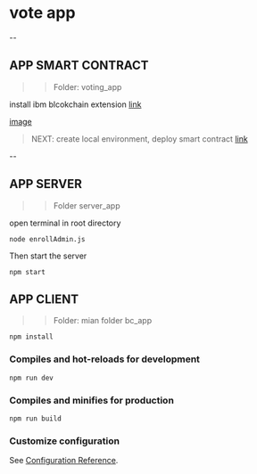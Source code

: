 # vote app

--
## APP SMART CONTRACT

>> Folder: voting_app

install ibm blcokchain extension [link](https://marketplace.visualstudio.com/items?itemName=IBMBlockchain.ibm-blockchain-platform)

[image](https://www.ayrotek.com/uploads/blog-resimleri/200728-152310.png)

> NEXT: create local environment, deploy smart contract [link](https://developpaper.com/develop-your-first-fabric-smart-contract-with-ibm-blockchain-platform-extension/)

--

## APP SERVER

>> Folder server_app

open terminal in root directory
```
node enrollAdmin.js
```
Then start the server

```
npm start
```

## APP CLIENT

>> Folder: mian folder bc_app

```
npm install
```

### Compiles and hot-reloads for development
```
npm run dev
```

### Compiles and minifies for production
```
npm run build
```

### Customize configuration
See [Configuration Reference](https://cli.vuejs.org/config/).
